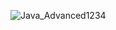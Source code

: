 
![Java_Advanced1234](https://github.com/user-attachments/assets/26f86225-6ff0-4131-a682-1002cebb23f4)
